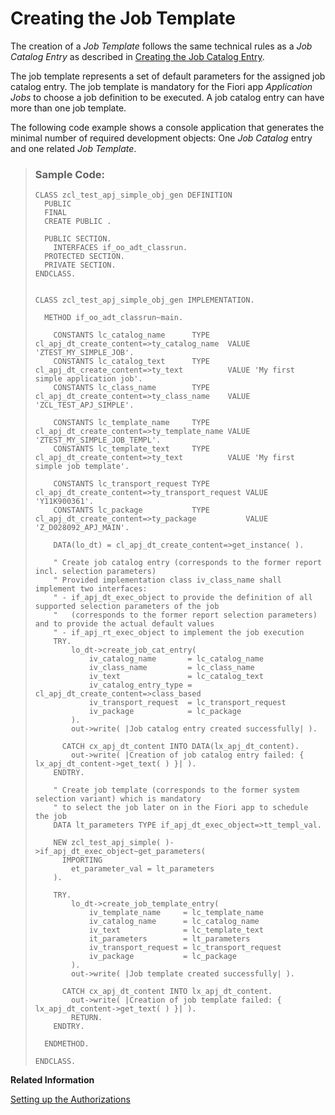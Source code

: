 <!-- loio1f04ad22db0147b99ebc476708b749b6 -->

# Creating the Job Template

The creation of a *Job Template* follows the same technical rules as a *Job Catalog Entry* as described in [Creating the Job Catalog Entry](Creating_the_Job_Catalog_Entry_1cff59e.md).

The job template represents a set of default parameters for the assigned job catalog entry. The job template is mandatory for the Fiori app *Application Jobs* to choose a job definition to be executed. A job catalog entry can have more than one job template.

The following code example shows a console application that generates the minimal number of required development objects: One *Job Catalog* entry and one related *Job Template*.

> ### Sample Code:  
> ```lang-abap
> CLASS zcl_test_apj_simple_obj_gen DEFINITION
>   PUBLIC
>   FINAL
>   CREATE PUBLIC .
> 
>   PUBLIC SECTION.
>     INTERFACES if_oo_adt_classrun.
>   PROTECTED SECTION.
>   PRIVATE SECTION.
> ENDCLASS.
> 
> 
> CLASS zcl_test_apj_simple_obj_gen IMPLEMENTATION.
> 
>   METHOD if_oo_adt_classrun~main.
> 
>     CONSTANTS lc_catalog_name      TYPE cl_apj_dt_create_content=>ty_catalog_name  VALUE 'ZTEST_MY_SIMPLE_JOB'.
>     CONSTANTS lc_catalog_text      TYPE cl_apj_dt_create_content=>ty_text          VALUE 'My first simple application job'.
>     CONSTANTS lc_class_name        TYPE cl_apj_dt_create_content=>ty_class_name    VALUE 'ZCL_TEST_APJ_SIMPLE'.
> 
>     CONSTANTS lc_template_name     TYPE cl_apj_dt_create_content=>ty_template_name VALUE 'ZTEST_MY_SIMPLE_JOB_TEMPL'.
>     CONSTANTS lc_template_text     TYPE cl_apj_dt_create_content=>ty_text          VALUE 'My first simple job template'.
> 
>     CONSTANTS lc_transport_request TYPE cl_apj_dt_create_content=>ty_transport_request VALUE 'Y11K900361'.
>     CONSTANTS lc_package           TYPE cl_apj_dt_create_content=>ty_package           VALUE 'Z_D028092_APJ_MAIN'.
> 
>     DATA(lo_dt) = cl_apj_dt_create_content=>get_instance( ).
> 
>     " Create job catalog entry (corresponds to the former report incl. selection parameters)
>     " Provided implementation class iv_class_name shall implement two interfaces:
>     " - if_apj_dt_exec_object to provide the definition of all supported selection parameters of the job
>     "   (corresponds to the former report selection parameters) and to provide the actual default values
>     " - if_apj_rt_exec_object to implement the job execution
>     TRY.
>         lo_dt->create_job_cat_entry(
>             iv_catalog_name       = lc_catalog_name
>             iv_class_name         = lc_class_name
>             iv_text               = lc_catalog_text
>             iv_catalog_entry_type = cl_apj_dt_create_content=>class_based
>             iv_transport_request  = lc_transport_request
>             iv_package            = lc_package
>         ).
>         out->write( |Job catalog entry created successfully| ).
> 
>       CATCH cx_apj_dt_content INTO DATA(lx_apj_dt_content).
>         out->write( |Creation of job catalog entry failed: { lx_apj_dt_content->get_text( ) }| ).
>     ENDTRY.
> 
>     " Create job template (corresponds to the former system selection variant) which is mandatory
>     " to select the job later on in the Fiori app to schedule the job
>     DATA lt_parameters TYPE if_apj_dt_exec_object=>tt_templ_val.
> 
>     NEW zcl_test_apj_simple( )->if_apj_dt_exec_object~get_parameters(
>       IMPORTING
>         et_parameter_val = lt_parameters
>     ).
> 
>     TRY.
>         lo_dt->create_job_template_entry(
>             iv_template_name     = lc_template_name
>             iv_catalog_name      = lc_catalog_name
>             iv_text              = lc_template_text
>             it_parameters        = lt_parameters
>             iv_transport_request = lc_transport_request
>             iv_package           = lc_package
>         ).
>         out->write( |Job template created successfully| ).
> 
>       CATCH cx_apj_dt_content INTO lx_apj_dt_content.
>         out->write( |Creation of job template failed: { lx_apj_dt_content->get_text( ) }| ).
>         RETURN.
>     ENDTRY.
> 
>   ENDMETHOD.
> 
> ENDCLASS.
> 
> ```

**Related Information**  


[Setting up the Authorizations](Setting_up_the_Authorizations_bb559a5.md "Some further activities in ADT and in the administrator’s launchpad are necessary to be able to schedule the job template in the Fiori app Application Jobs.")

